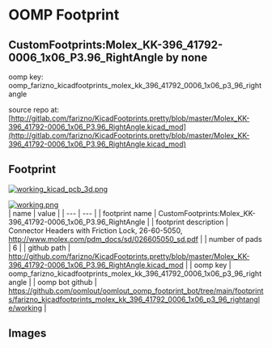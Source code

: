 # OOMP Footprint  
## CustomFootprints:Molex_KK-396_41792-0006_1x06_P3.96_RightAngle  by none  
  
oomp key: oomp_farizno_kicadfootprints_molex_kk_396_41792_0006_1x06_p3_96_rightangle  
  
source repo at: [http://gitlab.com/farizno/KicadFootprints.pretty/blob/master/Molex_KK-396_41792-0006_1x06_P3.96_RightAngle.kicad_mod](http://gitlab.com/farizno/KicadFootprints.pretty/blob/master/Molex_KK-396_41792-0006_1x06_P3.96_RightAngle.kicad_mod)  
## Footprint  
  
[![working_kicad_pcb_3d.png](working_kicad_pcb_3d_600.png)](working_kicad_pcb_3d.png)  
  
[![working.png](working_600.png)](working.png)  
| name | value | 
| --- | --- | 
| footprint name | CustomFootprints:Molex_KK-396_41792-0006_1x06_P3.96_RightAngle | 
| footprint description | Connector Headers with Friction Lock, 26-60-5050, http://www.molex.com/pdm_docs/sd/026605050_sd.pdf | 
| number of pads | 6 | 
| github path | http://github.com/farizno/KicadFootprints.pretty/blob/master/Molex_KK-396_41792-0006_1x06_P3.96_RightAngle.kicad_mod | 
| oomp key | oomp_farizno_kicadfootprints_molex_kk_396_41792_0006_1x06_p3_96_rightangle | 
| oomp bot github | https://github.com/oomlout/oomlout_oomp_footprint_bot/tree/main/footprints/farizno_kicadfootprints_molex_kk_396_41792_0006_1x06_p3_96_rightangle/working | 
## Images  
